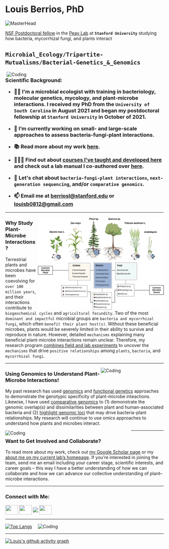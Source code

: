 <head>
<meta name="google-site-verification" content="Pp8-Z2vx8cIw5L6OqWy2qprgNLXwVdT-6TsXQya-EtQ" />
  </head>
<h1 align="left">Louis Berrios, PhD</h3>

![MasterHead](https://i.pinimg.com/originals/d7/e5/fb/d7e5fb6e568b41cc1b45244544a4f673.jpg)

[NSF Postdoctoral fellow](https://www.nsf.gov/awardsearch/showAward?AWD_ID=2109481&HistoricalAwards=false) in the [Peay Lab](https://mykophile.stanford.edu/people/dr-louis-berrios) at **`Stanford University`** studying how bacteria, mycorrhizal fungi, and plants interact

**`Microbial_Ecology/Tripartite-Mutualisms/Bacterial-Genetics_&_Genomics`**
---
<img align="right" alt="Coding" width="500" src="https://pub.mdpi-res.com/ijms/ijms-23-04402/article_deploy/html/images/ijms-23-04402-g002.png?1650028453">
<h3 align="left">Scientific Background: 
  
- 👨‍🔬 I'm a microbial ecologist with training in bacteriology, molecular genetics, mycology, and plant-microbe interactions. I received my PhD from the `University of South Carolina` in August 2021 and began my postdoctoral fellowship at `Stanford University` in October of 2021.

- 🔭 I’m currently working on **small- and large-scale approaches to assess bacteria-fungi-plant interactions.**
  
- 📚 Read more about my work [here](https://scholar.google.com/citations?user=UKVTgq8AAAAJ&hl=en&oi=ao).
  
- 👨🏼‍🏫 Find out about [courses I've taught and developed here](https://www.louisberrios.org/teaching) and check out a lab manual I co-authored over [here](https://store2.van-griner.com/product/redemption-code-for-bacteriology-biology-550l/).  
  
- 💬 Let's chat about **`bacteria-fungi-plant interactions`**, **`next-generation sequencing`**, and/or **`comparative genomics`**.

- 📫 Email me at **berriosl@stanford.edu or louisb0812@gmail.com**
  
  
---
  
<img align="right" alt="Coding" width="400" src="Common-plant-microbiome-members-of-select-plant-species-Various-plant-species-and.png">  
<h3 align="left">Why Study Plant-Microbe Interactions?</h3> 

Terrestrial plants and microbes have been coevolving for `over 100 million years`, and their interactions contribute to `biogeochemical cycles` and `agricultural fecundity`. Two of the most `dominant and impactful` microbial groups are `bacteria and mycorrhizal fungi`, which often `benefit their plant host(s)`. Without these beneficial microbes, plants would be severely limited in their ability to survive and reproduce in nature. However, detailed `mechanisms` explaining many beneficial plant-microbe interactions remain unclear. Therefore, my research program [combines field and lab experiments](https://www.louisberrios.org/research) to uncover the `mechanisms` that drive `positive relationships` among `plants`, `bacteria`, and `mycorrhizal fungi`.
  
  
---
  
  
<img align="right" alt="Coding" width="200" src="https://images.squarespace-cdn.com/content/v1/5fe89251e999017876511c37/1609111193667-7KHDT3O5RMASZHFFSWS4/CBR1-HB4b-COMP-MAP%2BAPO7-RV.png">   
<h3 align="left">Using Genomics to Understand Plant-Microbe Interactions!</h3>

My past research has used [genomics](https://link.springer.com/article/10.1007/s11104-020-04472-w) and [functional genetics](https://journals.plos.org/plosone/article/authors?id=10.1371/journal.pone.0249227) approaches to demonstrate the genotypic specificity of plant-microbe inteactions. Likewise, I have used [comparative genomics](https://link.springer.com/article/10.1007/s00203-022-02953-3) to (1) demonstrate the genomic overlap(s) and dissimilarities between plant and human-associated bacteria and (2) [highlight genomic loci](https://link.springer.com/article/10.1007/s00203-021-02702-y) that may drive bacteria-plant relationships. My research will continue to use omics approaches to understand how plants and microbes interact.
  
<img align="left" alt="Coding" width="400" src="https://pub.mdpi-res.com/ijms/ijms-23-04402/article_deploy/html/images/ijms-23-04402-g003.png?1650028453">
  
---
  
<h3 align="left">Want to Get Involved and Collaborate?</h3>

To read more about my work, check out [my Google Scholar page](https://scholar.google.com/citations?user=UKVTgq8AAAAJ&hl=en&authuser=1) or my [about me on my current lab’s homepage](https://mykophile.stanford.edu/people/dr-louis-berrios). If you’re interested in joining the team, send me an email including your career stage, scientific interests, and career goals – this way I have a better understanding of how we can collaborate and how we can advance our collective understanding of plant–microbe interactions. 

---
<h3 align="left">Connect with Me:</h3>
<p align="left">
<a href="https://www.researchgate.net/profile/Louis-Berrios" target="blank"><img align="center" src="https://cdn.freelogovectors.net/wp-content/uploads/2021/02/researchgate-logo-freelogovectors.net_.png" height="30" width="40" /></a>
<a href="https://mykophile.stanford.edu/people/dr-louis-berrios" target="blank"><img align="center" src="https://upload.wikimedia.org/wikipedia/commons/thumb/4/4b/Stanford_Cardinal_logo.svg/800px-Stanford_Cardinal_logo.svg.png" height="30" width="40" /></a>
<a href="https://www.louisberrios.org/research" target="blank"><img align="center" src="https://static.vecteezy.com/system/resources/previews/005/732/228/original/old-man-lines-laboratory-science-logo-symbol-icon-illustration-graphic-design-vector.jpg" width="40" /></a>
<a href="https://scholar.google.com/citations?user=UKVTgq8AAAAJ&hl=en&oi=ao" target="blank"><img align="center" src="https://www.nist.gov/sites/default/files/styles/960_x_960_limit/public/images/2019/07/30/google-scholar.jpg?itok=fFLzEt0n" height="30" width="40" /></a>

---
<img align="right" alt="Coding" width="400" src="https://images.squarespace-cdn.com/content/v1/5fe89251e999017876511c37/489799a8-10e8-406d-9da0-2cca911b8a89/Berrios.et.al.2023_Graphical_Abstract_CurrentBiology+copy.jpg">

[![Top Langs](https://github-readme-stats-git-masterrstaa-rickstaa.vercel.app/api/top-langs/?username=LouisBerrios&theme=dracula)](https://github.com/LouisBerrios/github-readme-stats)
  
---
  
[![Louis's github activity graph](https://github-readme-activity-graph.cyclic.app/graph?username=LouisBerrios&theme=github-compact)](https://github.com/LouisBerrios/github-readme-activity-graph)


</p>

